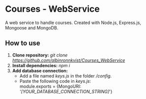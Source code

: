 # Courses - WebService
A web service to handle courses. Created with Node.js, Express.js, Mongoose and MongoDB.

## How to use
1. __Clone repository:__ _git clone https://github.com/albinronnkvist/Courses_WebService_
2. __Install dependencies:__ _npm i_
3. __Add database connection:__ 
     * Add a file named _keys.js_ in the folder _/config_. 
     * Paste the following code in _keys.js_:
     <br>module.exports = {MongoURI: '_[YOUR_DATABASE_CONNECTION_STRING]_'}

